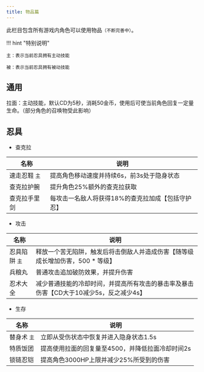 ```yaml
---
title: 物品篇
---
```


此栏目包含所有游戏内角色可以使用物品`（不断完善中）`。

!!! hint "特别说明"

    主：表示当前忍具拥有主动技能

    被：表示当前忍具拥有被动技能


## 通用

拉面：主动技能，默认CD为5秒，消耗50金币，使用后可使当前角色回复一定量生命。（部分角色的召唤物受此影响）

## 忍具

* 查克拉

| 名称          | 说明                                              |
| ------------- | ------------------------------------------------- |
| 速走忍鞋 `主` | 提高角色移动速度并持续6s，前3s处于隐身状态        |
| 查克拉护腕    | 提升角色25%额外的查克拉获取                       |
| 查克拉手里剑  | 每攻击一名敌人将获得18%的查克拉加成【包括守护忍】 |

* 攻击

| 名称          | 说明                                                                                   |
| ------------- | -------------------------------------------------------------------------------------- |
| 忍具陷阱 `主` | 释放一个苦无陷阱，触发后将击倒敌人并造成伤害【随等级成长增加伤害，500 * 等级】         |
| 兵粮丸        | 普通攻击追加破防效果，并提升伤害                                                       |
| 忍术大全      | 减少普通技能的冷却时间，并提高所有攻击的暴击率及暴击伤害【CD大于10减少5s，反之减少4s】 |

* 生存

| 名称        | 说明                                             |
| ----------- | ------------------------------------------------ |
| 替身术 `主` | 立即从受伤状态中恢复并进入隐身状态1.5s           |
| 特质饭团    | 提高使用拉面的回复量至4500，并降低拉面冷却时间2s |
| 锁链忍铠    | 提高角色3000HP上限并减少25%所受到的伤害          |
